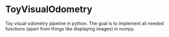 # ToyVisualOdometry
Toy visual odometry pipeline in python.
The goal is to implement all needed functions (apart from things like displaying images) in numpy.
